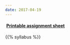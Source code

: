 ```yaml
---
date: 2017-04-19
---
```


#### <a href="/assignment/EES_3310_5310_Assignments.pdf" target="_blank"><i class="fa fa-file-pdf-o" style="margin-right:0.25em;"></i> **Printable assignment sheet**</a>

{{% syllabus %}}
